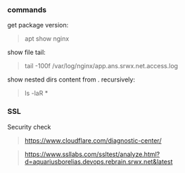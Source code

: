 ### commands
get package version:
> apt show nginx

show file tail:
> tail -100f /var/log/nginx/app.ans.srwx.net.access.log 

show nested dirs content from . recursively:
> ls -laR *

### SSL 

Security check

> https://www.cloudflare.com/diagnostic-center/

> https://www.ssllabs.com/ssltest/analyze.html?d=aquariusborelias.devops.rebrain.srwx.net&latest

